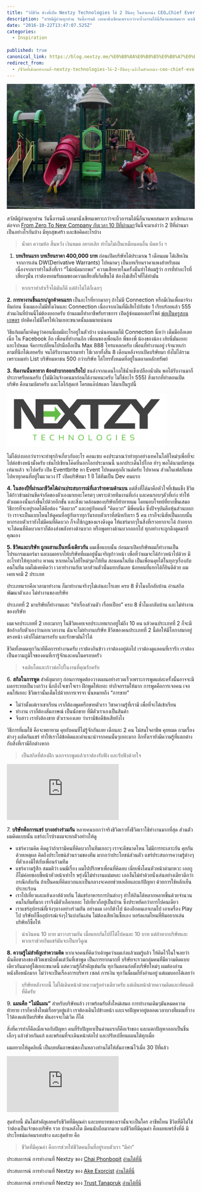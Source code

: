 ```yaml
---
title: "วิถีชีวิต ช่วงที่เปิด Nextzy Technologies ได้ 2 ปีนิดๆ ในตำแหน่ง CEO…Chief Everything Officer"
description: "สวัสดีผู้อ่านทุกท่าน วันนี้อารมดี เลยมานั่งเขียนเพราะกว่าจะบิ้วอารมได้นี่ก็นานพอสมควร มาเขียนภาคต่อจาก From Zero To New Company กับเวลา 10 ปีที่ผ่านมาวันนี้จะมาเล่าว่า 2 ปีที่ผ่านมาเป็นอย่างไรกันบ้าง…"
date: "2016-10-22T13:47:07.525Z"
categories: 
  - Inspiration

published: true
canonical_link: https://blog.nextzy.me/%E0%B8%8A%E0%B8%B5%E0%B8%A7%E0%B8%B4%E0%B8%95%E0%B8%97%E0%B8%B5%E0%B9%88%E0%B9%80%E0%B8%82%E0%B9%89%E0%B8%B2%E0%B8%A1%E0%B8%B2%E0%B8%97%E0%B8%B3%E0%B8%87%E0%B8%B2%E0%B8%99%E0%B8%97%E0%B8%B5%E0%B9%88-nextzy-technologies-%E0%B9%84%E0%B8%94%E0%B9%89-2-%E0%B8%9B%E0%B8%B5%E0%B8%99%E0%B8%B4%E0%B8%94%E0%B9%86-%E0%B9%81%E0%B8%A5%E0%B9%89%E0%B8%A7%E0%B9%83%E0%B8%99%E0%B8%95%E0%B8%B1%E0%B8%A7%E0%B9%81%E0%B8%AB%E0%B8%99%E0%B9%88%E0%B8%87-ceo-chief-everything-officer-66aff1a62e1e
redirect_from:
  - /ชีวิตที่เข้ามาทำงานที่-nextzy-technologies-ได้-2-ปีนิดๆ-แล้วในตัวแหน่ง-ceo-chief-everything-officer-66aff1a62e1e
---
```


![ถ่ายรูปกลางสายฝนที่ตกหนัก เราเปียกมาเยอะแล้ว ทำไมเราจะเปียกแบบสุดๆไม่ได้](./asset-1.jpeg)

สวัสดีผู้อ่านทุกท่าน วันนี้อารมดี เลยมานั่งเขียนเพราะกว่าจะบิ้วอารมได้นี่ก็นานพอสมควร มาเขียนภาคต่อจาก [From Zero To New Company กับเวลา 10 ปีที่ผ่านมา](https://medium.com/@codingz/from-zero-to-new-company-%E0%B8%81%E0%B8%B1%E0%B8%9A%E0%B9%80%E0%B8%A7%E0%B8%A5%E0%B8%B2-10-%E0%B8%9B%E0%B8%B5%E0%B8%97%E0%B8%B5%E0%B9%88%E0%B8%9C%E0%B9%88%E0%B8%B2%E0%B8%99%E0%B8%A1%E0%B8%B2-a3ce7565fd0d#.ff0lj652g)วันนี้จะมาเล่าว่า 2 ปีที่ผ่านมาเป็นอย่างไรกันบ้าง มีทุกสุขเศร้า และข้อคิดอะไรบ้าง

> น้ำตา ความท้อ สิ้นหวัง เงินหมด อยากเลิก ทำไมไม่เป็นเหมือนคนอื่น ผิดหวัง ฯ

1.  **บทเรียนแรก บทเรียนราคา 400,000 บาท** ก่อนเปิดบริษัทได้ประมาณ 1 เดือนผม ได้เสียเงินจากการเล่น DW(Derivative Warrants) ไปหมาดๆ เป็นบทเรียนราคาแพงสำหรับผม เนื่องจากเราทำในสิ่งที่เรา “ไม่ถนัดมากพอ” ความเสียหายในครั้งนั้นทำให้ผมรู้ว่า การที่ทำอะไรที่เสี่ยงๆนั้น เราต้องยอมรับผมของความเสี่ยงที่เกิดขึ้นได้ ต้องไม่เสียใจที่ได้ทำมัน

> หากเราทำสำเร็จได้มันก็ดี แต่ถ้าไม่ได้ก็เฉยๆ

**2\. การหางานชิ้นแรก/ลูกค้าคนแรก** เป็นอะไรที่ยากมากๆ ถ้าไม่มี Connection หรือมีเงินเพื่อมาจ้างทีมก่อน ซึ่งผมเองไม่มีทั้งเงินและ Connection เนื่องจากเงินที่มีเสียไปกับข้อ 1 เรียบร้อยแล้ว 555 ส่วนเงินที่บ้านนี่ไม่ต้องบอกครับ บ้านผมก็ทำอาชีพรับราชการ เปิดอู้ซ่อมมอเตอร์ไซต์ [พ่อเป็นครูสอนเกษตร](https://blog.nextzy.me/หนุ่มน้อยพ่อเป็นครูสอนเกษตร-แต่ไม่ทำเกษตร-มาเป็นโปรแกรมเมอร์-หลักล้าน-9813994c0fe8#.sh84ilhhy) ปกติคงไม่มีใครให้เงินเยอะขนาดนั้นผมมาแน่นอน

วิธีแก้ผมก็มาคิดดูว่าตอนนี้ผมมีอะไรอยู่ในตัวบ้าง แน่นอนผมก็มี Connection นี่หว่า เต็มมือถือเลยเนี่ย ใน Facebook อีก เพื่อนที่ทำงานอีก เพื่อนของเพื่อนอีก พี่ของพี่ น้องของน้อง เฮ้ยนี่มันเยอะแยะไปหมด จัดการเปลี่ยนโปรมือถือเป็น Max 888 โทรแหลกครับ เพื่อนที่ทำงานอยู่ เจ้านายเก่า ตามที่นึกได้เลยครับ จนได้รับงานแรกมาทำ ใช้เวลาทั้งสิ้น 8 เดือนหลังจากเปิดบริษัทมา ยังไม่ได้รวม เพราะผมทำ List บริษัทมหาชน 500 กว่าบริษัท ไล่โทรทั้งหมดที่อยู่ในตลาดหลักทรัพย์

**3\. ทีมงานนั้นหายาก ต้องลำบากออกเรือไป** ขนส่งจากแดนไกลใช้น้ำแข็งเปลืองน้ำมัน พอได้รับงานมาก็ประกาศรับคนครับ (ไม่มีเงินจ้างคนมาก่อนได้งานหนะครับ ไม่ใช่อะไร 555) สิ่งแรกที่ทำตอนเปิดบริษัท คือนามบัตรครับ และโลโก้สุดเท่ โครตแอ๊ปสแตก ได้มาเป็นรูปนี้

![ที่มาจาก Next to the galaxy](./asset-2.png)

ไม่ได้บ่งบอกว่าเราจะทำธุรกิจเกี่ยวกับอะไร คอนเซบ คงประมาณว่าทำทุกอย่างเทคโนโลยีใหม่ๆเพื่อที่จะไปต่อข้างหน้ามั้งครับ เช่นไปเขียนโค๊ดที่นอกโลกประมาณนี้ นอกประเด็นไปไกล ฮ่าๆ พอได้นามบัตรสุดเท่มาแล้ว จะไปครับ เปิด Eventbrite หา Event ไปหมดทุกอีเวนต์ครับ ไปหาคน ส่วนในเฟสก็แชดไปหาทุกคนที่อยู่ในแวดวง IT เปิดบริษัทมา 1 ปี ได้ทีมเป็น Dev คนแรก

**4\. ในสองปีที่ผ่านมาชีวิตได้ผ่านประสบการณ์ที่เลวร้ายตามด้านบน** แต่สิ่งที่ได้มาคือหัวใจที่เข้มแข็ง ชีวิตได้ก้าวข้ามผ่านขีดจำกัดของตัวเองมาเยอะโครตๆ เพราะด้วยทีมงานที่เก่ง และคนรอบๆตัวที่เก่ง ทำให้ตัวผมเองนั้นเก่งขึ้นไปด้วยอีกขั้น และสิ่งแวดล้อมของบริษัทก็ท้าทายผม โดยมอบโจทย์ที่ยากขึ้นเสมอ วิธีการที่จะอยู่รอดได้คือต้อง “คิดบวก” และอยู่กับคนที่ “คิดบวก” มีพี่คนนึง ซึ่งปัจจุบันคือหุ้นส่วนบอกว่า เราจะเป็นแบบไหนให้ดูคนที่อยู่กับเราทุกวันรอบตัวเราที่สนิทกับเรา 5 คน เราก็จะนิสัยเป็นแบบนั้น หากรอบตัวเรายังไม่มีคนที่คิดบวก ก็จงใช้กฏของแรงดึงดูด ให้แชร์มากๆในสิ่งที่เราอยากจะได้ ถ้าอยากจะได้คนที่คิดบวกเราก็ต้องส่งพลังทางด้านบวก หรือพูดทางด้านบวกออกไป ทุกอย่างจะถูกดึงดูดมาที่คุณเอง

**5\. ชีวิตและบริษัท ถูกผสานเป็นหนึ่งเดียวกัน** ผมเชื่อแบบนั้น ก่อนมาเปิดบริษัทผมก็ทำงานเป็นโปรแกรมเมอร์มา และผมอยากให้บริษัทที่ผมอยู่นั้นเจริญก้าวหน้า เพื่อที่ว่าผมจะได้ก้าวหน้าไปด้วย มีอะไรทำให้ทุกอย่าง หาคน หาเทคโนโลยีใหม่ๆมาให้ทีม สอนคนในทีม เป็นเพื่อนคุยได้ในทุกๆเรื่องกับคนในทีม ผมไม่เคยคิดว่า เวลาทำงานกับเวลาส่วนตัวนั้นแยกกันเลย น้อยคนที่แยกได้ก็ยินดีด้วย ผมเคยเจอมี 2 ประเภท

ประเภทแรกคือเวลามาทำงาน ก็มาทำงานจริงๆไม่เล่นอะไรเลย ครบ 8 ชั่วโมงก็กลับบ้าน อ่านสกิลพัฒนาตัวเอง ไม่ทำงานของบริษัท

ประเภทที่ 2 มาบริษัทก็ทำงานและ “ทำเรื่องส่วนตัว เรื่อยเปือย” ครบ 8 ชั่วโมงกลับบ้าน และไม่ทำงานของบริษัท

ผมเจอประเภทที่ 2 เยอะมากๆ ในชีวิตเคยเจอประเภทแรกอยู่ไม่ถึง 10 คน แล้วคนประเภทที่ 2 ก็จะมีข้ออ้างกับตัวเองว่านอกเวลางาน ฉันจะไม่ทำงานบริษัท ชีวิตของคนประเภทที่ 2 นี้ต่อให้มีโอกาสมาอยู่ตรงหน้า เค้าก็ไม่สามารถรับ และรักษามันไว้ได้

ชีวิตทั้งหมดทุกวินาทีคือการทำงานครับ เราต้องกินข้าว เราต้องอยู่ต่อไป เราต้องดูแลคนที่เรารัก เราต้องเป็นความภูมิใจของคนที่เรารู้จักและคนในครอบครัว

> จงเติบโตและก้าวต่อไปในงานที่คุณรักครับ

6\. **สกิลในการพูด** สำคัญมากๆ ก่อนการพูดต้องวางแผนอย่างรวดเร็วเพราะการพูดแต่ละครั้งนั้นอาจจะมีผลกระทบเป็นวงกว้าง นึกถึงใจเขาใจเรา ฝึกพูดให้เยอะ ทำกิจกรรมให้มาก การพูดคือการเจอคน เจอคนให้เยอะ ชีวิตเรานั้นเต็มไปด้วยการเจรจา นั่นหมายถึง “การขาย”

-   ไม่ว่าตั้งแต่เราเขาเรียน เราก็ต้องพูดหรือขายตัวเรา วิชาความรู้ที่เรามี เพื่อที่จะได้เข้าเรียน
-   ทำงาน เราก็ต้องสัมภาษณ์ เป็นนักขาย ที่มีตัวเราเองเป็นสินค้า
-   จีบสาว เรายังต้องขาย ตัวเราเองเลย ว่าเรามีข้อดีข้อเสียยังไง

วิธีการที่ผมใช้ คือจะพยายาม คุยกับคนที่ไม่รู้จักกันเลย เดือนละ 2 คน ไม่สนใจอาชีพ คุยหมด ถามเรื่องต่างๆ ผลัดกันแชร์ ทำให้เราได้ข้อคิดและคำแนะนำจากคนนั้นๆเยอะมาก อีกทั้งเรายังมีความรู้ที่แตกต่างกับสิ่งที่เรามีอีกต่างหาก

> เป็นสกิลที่ต้องฝึก นอกจากพูดแล้วเราต้องรับฟัง และรับฟังด้วยใจ

<Embed src="https://www.youtube.com/embed/oD0LwD39_XM?feature=oembed" aspectRatio={undefined} caption="ผมแนะนำวีดีโอนี้" />

7\. **บริษัทคือการแชร์ บางอย่างร่วมกัน** หลายคนบอกว่าจริงชิวิตเราทั้งชีวิตเราใช้ทำงานมากที่สุด ส่วนตัวผมคิดแบบนั้น แชร์อะไรบ้างผมจะยกตัวอย่างให้ดู

-   แชร์ความคิด คิดดูว่าถ้าเรามีคนที่คิดบวกในทีมเยอะๆ เราจะดีขนาดไหน ไม่มีการทะเลาะกัน คุยกันด้วยเหตุผล คิดถึงประโยชน์ส่วนรวมของทีม มากกว่าประโยชน์ส่วนตัว แชร์ประสบการความรู้ต่างๆที่ตัวเองมีให้กับเพื่อนร่วมทีม
-   แชร์ความรู้สึก สมมติว่า ผมมีเรื่อง ผมไปปรึกษาเพื่อนที่คิดลบ เนี่ยเพิ่งโดนหัวหน้าด่ามาหวะ เออกูก็ไม่ค่อยชอบขี้หน้าหัวหน้าเท่าไร พรุ่งนี้ไม่ทำงานแม่มหละ เอองั้นไม่ทำด้วยนั่งเล่นอย่างเดียวดีกว่า กรณีกลับกัน ถ้าเป็นคนที่คิดบวกและเป็นกลางจะคอยช่วยเหลือและแก้ปัญหา ด้วยการใช้หลักเย็นประทะร้อน
-   เราไปเที่ยวและแฮ้งเอาส์ด้วยกัน ได้แชร์อาหารการกินต่างๆ ทำให้กินได้หลากหลายขึ้นด้วยจำนวนคนในทีมที่มาก เราจึงมีตัวเลือกเยอะ ไปเที่ยวก็อยู่เป็นบ้าน ซึ่งประหยัดกว่าการไปคนเดียว
-   เราแชร์อุปกรณ์ที่เจ๋งๆบางอย่างร่วมกัน อย่างผม เอากีต้าไป น้องอีกคนเอาเกมไป เอาเครื่อง Play ไป บริษัทก็ซื้ออุปกรณ์เจ๋งๆไว้แบ่งกันเล่น ไม่ต้องเสียเงินซื้อเอง บอร์ดเกมไหนที่ทีมอยากเล่น บริษัทก็ซื้อให้

> นำเงินคน 10 บาท มาวางรวมกัน เมื่อแยกกันไปก็ได้ไปคนละ 10 บาท แต่ถ้าหากบริษัทและพวกเราช่วยกันแชร์มันจะเป็นทวีคูณ

**8\. ความรู้ไม่สำคัญเท่าความคิด** หากเจอคนที่คิดว่าเค้าพูดว่าผมเก่งแล้วผมรู้แล้ว ให้คิดไว้ในใจเลยว่านั่นคือขาลงของชีวิตเขานับตั้งแต่วันที่เขาพูด เป็นการยากมากที่ บริษัทจะรวมกลุ่มคนที่มีความคิดแบบเดียวกันมาอยู่ได้เยอะขนาดนี้ แต่ความรู้ก็สำคัญเช่นกัน ทุกวันตอนก่อตั้งบริษัทใหม่ๆ ผมต้องอ่านหนังสือหนักมาก ไม่ว่าจะเป็นเรื่องการบริหาร เซลล์ การเงิน ทุกวันนี้ผมก็ยังอ่านอยู่ แต่ผมบอกได้เลยว่า

> บริษัทหลังจากนี้ ไม่ได้เดินหน้าด้วยความรู้อย่างเดียวครับ แต่เดินหน้าด้วยความคิดและทัศนคติที่ดีครับ

9\. **แผนคือ “ไม่มีแผน”** สำหรับบริษัทแล้ว เราพร้อมรับสิ่งใหม่เสมอ การทำงานเดิมๆมันหมดความท้าทาย เราก็หาสิ่งใหม่เรื่อยๆอยู่แล้ว เราต้องเดินไปข้างหน้า และเจอปัญหาอยู่ตลอดเวลาบางทีแผนที่วางไว้ต้องแต่เปิดบริษัท มันอาจจะไม่เวิค ก็ได้

สิ่งที่ควรทำก็คือเมื่อเจอกับปัญหา คนที่รับปัญหาเป็นด่านแรกก็คือเจ้าของ และแตกปัญหาออกเป็นชิ้นเล็กๆ แล้วช่วยกันแก้ และพร้อมที่จะเดินหน้าต่อไป และปรับเปลี่ยนแผนได้ทุกเมื่อ

ผมอยากให้ดูคลิบนี้ เป็นบทสัมภาษณ์ของในหลวงท่านได้ให้สัมภาษณ์ไว้เมื่อ 30 ปีที่แล้ว

<Embed src="https://www.youtube.com/embed/dWtf0hiJpCU?feature=oembed&start=58" aspectRatio={undefined} caption="สำนักข่าว BBC" />

สุดท้ายนี้ มันไม่สำคัญเลยครับชีวิตที่มีคุณค่า และบทบาทของเรานั้นจะเป็นใคร อาชีพไหน ชีวิตที่ดีไม่ใช่ว่าต้องเป็นเจ้าของบริษัท รวย บ้านหลังโต มีคนนับถือมากมาย แต่ชีวิตที่มีคุณค่า คือเผยแพร่สิ่งที่ดี มีประโยชน์แก่คนรอบข้าง และสุดท้าย คือ

> ชีวิตที่มีคุณค่า คือการช่วยให้ชีวิตคนอื่นที่อยู่รอบตัวเรา “มีค่า”

ประสบการณ์ การทำงานที่ Nextzy ของ [Chai Phonbopit](https://medium.com/@phonbopit) [อ่านได้ที่นี่](https://blog.nextzy.me/my-life-at-nextzy-1532aa6af0f5#.4fp3km5y2)

ประสบการณ์ การทำงานที่ Nextzy ของ [Ake Exorcist](https://medium.com/@akexorcist) [อ่านได้ที่นี่](https://blog.nextzy.me/วิถีแห่ง-android-dev-เกือบสองปีที่-nextzy-eaf44891db8f)

ประสบการณ์ การทำงานที่ Nextzy ของ [Trust Tanapruk](https://medium.com/@tanapruk) [อ่านได้ที่นี่](https://medium.com/@tanapruk/1-%E0%B8%9B%E0%B8%B5-%E0%B9%82%E0%B8%9B%E0%B8%A3%E0%B9%81%E0%B8%81%E0%B8%A3%E0%B8%A1%E0%B9%80%E0%B8%A1%E0%B8%AD%E0%B8%A3%E0%B9%8C-eadd26dcdc29#.qbf8ytgva)
